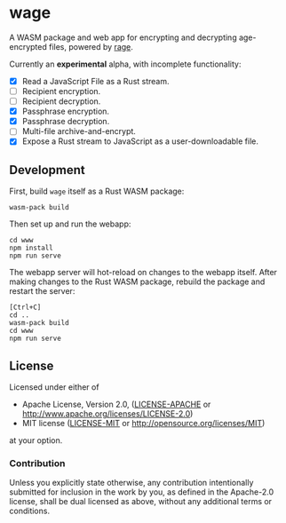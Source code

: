 # wage

A WASM package and web app for encrypting and decrypting age-encrypted files,
powered by [rage](https://github.com/str4d/rage).

Currently an **experimental** alpha, with incomplete functionality:

- [x] Read a JavaScript File as a Rust stream.
- [ ] Recipient encryption.
- [ ] Recipient decryption.
- [x] Passphrase encryption.
- [x] Passphrase decryption.
- [ ] Multi-file archive-and-encrypt.
- [x] Expose a Rust stream to JavaScript as a user-downloadable file.

## Development

First, build `wage` itself as a Rust WASM package:
```
wasm-pack build
```

Then set up and run the webapp:
```
cd www
npm install
npm run serve
```

The webapp server will hot-reload on changes to the webapp itself. After
making changes to the Rust WASM package, rebuild the package and restart
the server:
```
[Ctrl+C]
cd ..
wasm-pack build
cd www
npm run serve
```

## License

Licensed under either of

* Apache License, Version 2.0, ([LICENSE-APACHE](LICENSE-APACHE) or http://www.apache.org/licenses/LICENSE-2.0)
* MIT license ([LICENSE-MIT](LICENSE-MIT) or http://opensource.org/licenses/MIT)

at your option.

### Contribution

Unless you explicitly state otherwise, any contribution intentionally
submitted for inclusion in the work by you, as defined in the Apache-2.0
license, shall be dual licensed as above, without any additional terms or
conditions.

